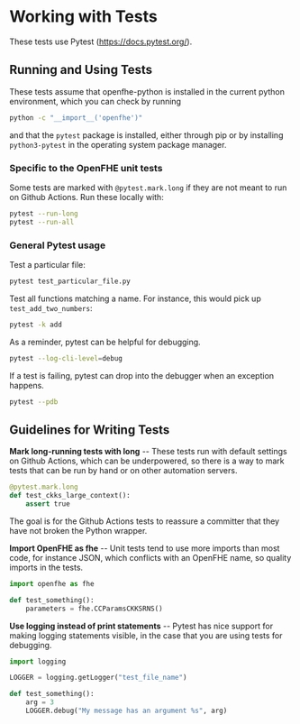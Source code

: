 # Working with Tests

These tests use Pytest (https://docs.pytest.org/).

## Running and Using Tests

These tests assume that openfhe-python is installed in the current python environment, which you can check by running
```bash
python -c "__import__('openfhe')"
```
and that the `pytest` package is installed, either through pip or by installing `python3-pytest` in the operating system package manager.

### Specific to the OpenFHE unit tests

Some tests are marked with `@pytest.mark.long` if they are not meant to run
on Github Actions. Run these locally with:

```bash
pytest --run-long
pytest --run-all
```

### General Pytest usage

Test a particular file:

```bash
pytest test_particular_file.py
```

Test all functions matching a name. For instance, this would pick up
`test_add_two_numbers`:

```bash
pytest -k add
```

As a reminder, pytest can be helpful for debugging.

```bash
pytest --log-cli-level=debug
```

If a test is failing, pytest can drop into the debugger when an exception
happens.

```bash
pytest --pdb
```

## Guidelines for Writing Tests

**Mark long-running tests with long** -- These tests run with default settings
on Github Actions, which can be underpowered, so there is a way to mark tests
that can be run by hand or on other automation servers.

```python
@pytest.mark.long
def test_ckks_large_context():
    assert true
```

The goal is for the Github Actions tests to reassure a committer that they have
not broken the Python wrapper.

**Import OpenFHE as fhe** -- Unit tests tend to use more imports than most
code, for instance JSON, which conflicts with an OpenFHE name, so quality
imports in the tests.

```python
import openfhe as fhe

def test_something():
    parameters = fhe.CCParamsCKKSRNS()
```

**Use logging instead of print statements** -- Pytest has nice support for
making logging statements visible, in the case that you are using tests
for debugging.

```python
import logging

LOGGER = logging.getLogger("test_file_name")

def test_something():
    arg = 3
    LOGGER.debug("My message has an argument %s", arg)
```
